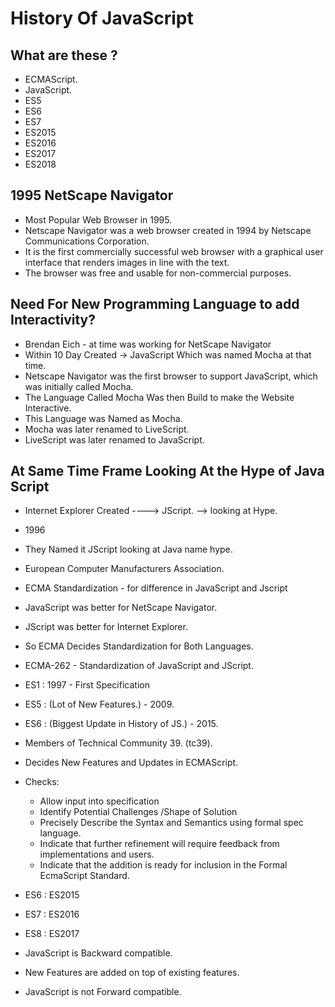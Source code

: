 # History Of JavaScript

## What are these ?

- ECMAScript.
- JavaScript.
- ES5
- ES6
- ES7
- ES2015
- ES2016
- ES2017
- ES2018

## 1995 NetScape Navigator

- Most Popular Web Browser in 1995.
- Netscape Navigator was a web browser created in 1994 by Netscape Communications Corporation.
- It is the first commercially successful web browser with a graphical user interface that renders images in line with the text.
- The browser was free and usable for non-commercial purposes.

<!-- NetScape Navigator - Brendan Eich Created  -->

## Need For New Programming Language to add Interactivity?

- Brendan Eich - at time was working for NetScape Navigator
- Within 10 Day Created -> JavaScript Which was named Mocha at that time.
- Netscape Navigator was the first browser to support JavaScript, which was initially called Mocha.
- The Language Called Mocha Was then Build to make the Website Interactive.
- This Language was Named as Mocha.
- Mocha was later renamed to LiveScript.
- LiveScript was later renamed to JavaScript.

<!-- JavaScript launched in May 1995 by Brendan Eich, who used to work at Netscape. Initially, it wasn't called JavaScript; it was given the name Mocha -->

<!-- The name Mocha was chosen by Marc Andreessen, a Netscape founder.-->

<!-- Brendan Eich is an American computer programmer and technology executive. He created the JavaScript programming language and co-founded the Mozilla project, the Mozilla Foundation, and the Mozilla Corporation. -->

<!-- Mocha was later renamed to Livescript, and finally it became known as Javascript, Named after popular Language at that time Java. -->

## At Same Time Frame Looking At the Hype of Java Script

- Internet Explorer Created ----> JScript. --> looking at Hype.
- 1996
- They Named it JScript looking at Java name hype.

- European Computer Manufacturers Association.
- ECMA Standardization - for difference in JavaScript and Jscript
- JavaScript was better for NetScape Navigator.
- JScript was better for Internet Explorer.
- So ECMA Decides Standardization for Both Languages.
- ECMA-262 - Standardization of JavaScript and JScript.

- ES1 : 1997 - First Specification
- ES5 : (Lot of New Features.) - 2009.
- ES6 : (Biggest Update in History of JS.) - 2015.

- Members of Technical Community 39. (tc39).
- Decides New Features and Updates in ECMAScript.

- Checks:

  - Allow input into specification
  - Identify Potential Challenges /Shape of Solution
  - Precisely Describe the Syntax and Semantics using formal spec language.
  - Indicate that further refinement will require feedback from implementations and users.
  - Indicate that the addition is ready for inclusion in the Formal EcmaScript Standard.

- ES6 : ES2015
- ES7 : ES2016
- ES8 : ES2017

- JavaScript is Backward compatible.
- New Features are added on top of existing features.

<!-- What is backward compatible language?
Backward compatibility refers to hardware or software that can successfully use interfaces and data from earlier versions of the system or with other systems. For example, Perl, the scripting language, was designed to be backward compatible with awk, an earlier language that Perl was designed to replace.-->

- JavaScript is not Forward compatible.
